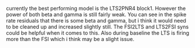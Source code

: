 currently the best performing model is the LTS2PNR4 block1. However the power of both beta and gamma is still fairly weak. You can see in the spike rate residuals that there is some beta and gamma, but i think it would need to be cleaned up and increased slightly still. The FSI2LTS and LTS2FSI syns could be helpful when it comes to this. Also during baseline the LTS is firing more than the FSI which i think may be a slight issue. 
